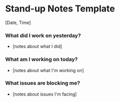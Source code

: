 # Stand-up Notes Template

[Date, Time] 

### What did I work on yesterday?
 - [notes about what I did]

### What am I working on today?
 - [notes about what I'm working on]

### What issues are blocking me?
 - [notes about issues I'm facing]